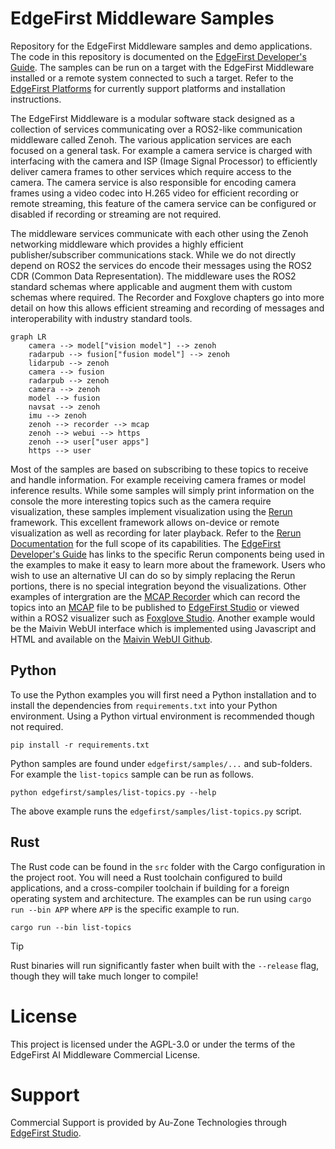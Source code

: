 # EdgeFirst Middleware Samples

Repository for the EdgeFirst Middleware samples and demo applications.  The code in this repository is documented on the [EdgeFirst Developer's Guide](https://doc.edgefirst.ai/develop/perception/dev/).  The samples can be run on a target with the EdgeFirst Middleware installed or a remote system connected to such a target.  Refer to the [EdgeFirst Platforms](https://doc.edgefirst.ai/develop/platforms/) for currently support platforms and installation instructions.

The EdgeFirst Middleware is a modular software stack designed as a collection of services communicating over a ROS2-like communication middleware called Zenoh. The various application services are each focused on a general task. For example a camera service is charged with interfacing with the camera and ISP (Image Signal Processor) to efficiently deliver camera frames to other services which require access to the camera. The camera service is also responsible for encoding camera frames using a video codec into H.265 video for efficient recording or remote streaming, this feature of the camera service can be configured or disabled if recording or streaming are not required.

The middleware services communicate with each other using the Zenoh networking middleware which provides a highly efficient publisher/subscriber communications stack. While we do not directly depend on ROS2 the services do encode their messages using the ROS2 CDR (Common Data Representation). The middleware uses the ROS2 standard schemas where applicable and augment them with custom schemas where required. The Recorder and Foxglove chapters go into more detail on how this allows efficient streaming and recording of messages and interoperability with industry standard tools.

```mermaid
graph LR
    camera --> model["vision model"] --> zenoh    
    radarpub --> fusion["fusion model"] --> zenoh
    lidarpub --> zenoh
    camera --> fusion
    radarpub --> zenoh
    camera --> zenoh    
    model --> fusion
    navsat --> zenoh
    imu --> zenoh
    zenoh --> recorder --> mcap
    zenoh --> webui --> https
    zenoh --> user["user apps"]
    https --> user
```

Most of the samples are based on subscribing to these topics to receive and handle information.  For example receiving camera frames or model inference results.  While some samples will simply print information on the console the more interesting topics such as the camera require visualization, these samples implement visualization using the [Rerun](https://rerun.io) framework.  This excellent framework allows on-device or remote visualization as well as recording for later playback.  Refer to the [Rerun Documentation](https://rerun.io/docs/getting-started/what-is-rerun) for the full scope of its capabilities.  The [EdgeFirst Developer's Guide](https://doc.edgefirst.ai/develop/perception/dev/) has links to the specific Rerun components being used in the examples to make it easy to learn more about the framework.  Users who wish to use an alternative UI can do so by simply replacing the Rerun portions, there is no special integration beyond the visualizations.  Other examples of intergration are the [MCAP Recorder](https://doc.edgefirst.ai/develop/platforms/recording/) which can record the topics into an [MCAP](https://mcap.dev/) file to be published to [EdgeFirst Studio](https://doc.edgefirst.ai/develop/platforms/publishing/) or viewed within a ROS2 visualizer such as [Foxglove Studio](https://doc.edgefirst.ai/develop/platforms/foxglove/).  Another example would be the Maivin WebUI interface which is implemented using Javascript and HTML and available on the [Maivin WebUI Github](https://github.com/MaivinAI/webui).

## Python

To use the Python examples you will first need a Python installation and to install the dependencies from `requirements.txt` into your Python environment.  Using a Python virtual environment is recommended though not required.

```
pip install -r requirements.txt
```

Python samples are found under `edgefirst/samples/...` and sub-folders.  For example the `list-topics` sample can be run as follows.

```
python edgefirst/samples/list-topics.py --help
```

The above example runs the `edgefirst/samples/list-topics.py` script.

## Rust

The Rust code can be found in the `src` folder with the Cargo configuration in the project root.  You will need a Rust toolchain configured to build applications, and a cross-compiler toolchain if building for a foreign operating system and architecture.  The examples can be run using `cargo run --bin APP` where `APP` is the specific example to run.

```
cargo run --bin list-topics
```

> [!TIP]
> Rust binaries will run significantly faster when built with the `--release` flag, though they will take much longer to compile!

# License

This project is licensed under the AGPL-3.0 or under the terms of the EdgeFirst AI Middleware Commercial License.

# Support

Commercial Support is provided by Au-Zone Technologies through [EdgeFirst Studio](https://edgefirst.ai).
